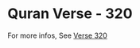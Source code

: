 # Quran Verse - 320 

For more infos, See [Verse 320](https://www.quranbookk.com/quran/search?q=320)
